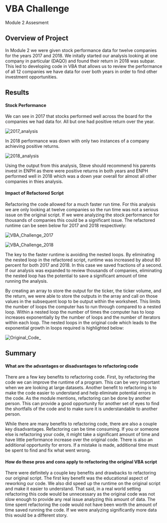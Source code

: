 # VBA Challenge
Module 2 Assesment
## Overview of Project
In Module 2 we were given stock performance data for twelve companies for the years 2017 and 2018. We initally started our analysis looking at one company in particular (DAQO) and found their return in 2018 was subpar. This led to developing code in VBA that allows us to review the performance of all 12 companies we have data for over both years in order to find other investment opportunities. 

## Results
#### Stock Performance
We can see in 2017 that stocks performed well across the board for the companies we had data for. All but one had positive return over the year.

![2017_analysis](https://user-images.githubusercontent.com/90737940/135729497-0580e446-89bd-469c-9a14-49e47f321af2.png)

In 2018 performance was down with only two instances of a company achieving positive returns. 

![2018_analysis](https://user-images.githubusercontent.com/90737940/135729536-ce214c5f-ddad-4454-9f05-52d6fbfa335f.png)

Using the output from this analysis, Steve should recommend his parents invest in ENPH as there were positive returns in both years and ENPH performed well in 2018 which was a down year overall for almost all other companies in thies analysis.

#### Impact of Refactored Script
Refactoring the code allowed for a much faster run time. For this analysis we are only looking at twelve companies so the run time was not a serious issue on the original script. If we were analyzing the stock performance for thousands of companies this could be a significant issue. The refactored runtime can be seen below for 2017 and 2018 respectively:

![VBA_Challenge_2017](https://user-images.githubusercontent.com/90737940/135729828-8d5c474a-1936-4840-9f73-4789991a0b18.png)

![VBA_Challenge_2018](https://user-images.githubusercontent.com/90737940/135729832-79ee789f-ac3b-4ff1-80dd-8222edd8b0b3.png)

The key to the faster runtime is avoiding the nested loops. By eliminating the nested loop in the refactored script, runtime was increased by about 80 percent for both 2017 and 2018. In this case we saved fractions of a second. If our analysis was expanded to review thousands of companies, eliminating the nested loop has the potential to save a significant amount of time running the analysis.

By creating an array to store the output for the ticker, the ticker volume, and the return, we were able to store the outputs in the array and call on those values in the subsequent loop to be output within the worksheet. This limits the number of loops the computer has to run through compared to a nested loop. Within a nested loop the number of times the computer has to loop increases exponentially by the number of loops and the number of iterators within each loop. The nested loops in the original code which leads to the exponential growth in loops required is highlighted below:

![Original_Code_](https://user-images.githubusercontent.com/90737940/135730778-c7024eb3-f5fc-4ead-9d54-6b7adc0e9c41.jpg)

## Summary
#### What are the advantages or disadvantages to refactoring code

There are a few key benefits to refactoring code. First, by refactoring the code we can improve the runtime of a program. This can be very important when we are looking at large datasets. Another benefit to refactoring is to make the code easier to understand and help eliminate potential errors in the code. As the module mentions, refactoring can be done by another person. This can provide a good opportunity for another set of eyes to find the shortfalls of the code and to make sure it is understandable to another person.

While there are many benefits to refactoring code, there are also a couple key disadvantages. Refactoring can be time consuming. If you or someone else is refactoring your code, it might take a significant amount of time and have little performance increase over the original code. There is also an additional opportunity for errors. If a mistake is made, additional time must be spent to find and fix what went wrong.

#### How do these pros and cons apply to refactoring the original VBA script

There were definitely a couple key benefits and drawbacks to refactoring our original script. The first key benefit was the educational aspect of reworking our code. We also did speed up the runtime on the original script and make it easier to understand. That said, in a real world setting refactoring this code would be unnecessary as the original code was not slow enough to provide any real issue analyzing this amount of data. The time spent refactoring the code would not have been worth the amount of time saved running the code. If we were analyzing significantly more data this would be a different story.
